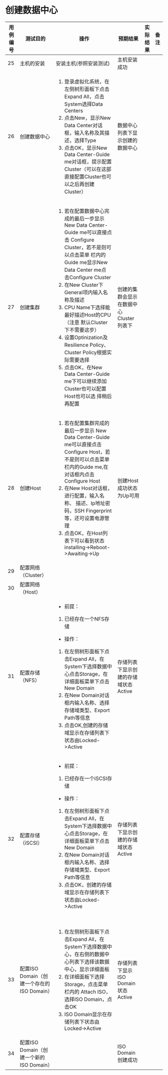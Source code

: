 # 创建数据中心

|  用例编号  |  测试目的  |  操作  |  预期结果  |  实际结果  |  备注  |
|------------|------------|--------|------------|------------|--------|
|25          |主机的安装  |安装主机(参照安装测试)|主机安装成功|            |        |
|26          |创建数据中心|<ol><li>登录虚拟化系统，在左侧树形面板下点击 Expand All，点击System选择Data Centers</li><li>点击New，显示New Data Center对话框，输入名称及其描述，选择Type</li><li>点击OK，显示New Data Center-Guide me对话框，提示配置Cluster（可以在这部直接配置Cluster也可以之后再创建Cluster）</li></ol>|数据中心列表下显示创建的数据中心|            |        |
|27          |创建集群    |<ol><li>若在配置数据中心完成的最后一步显示 New Data Center-Guide me可以直接点击 Configure Cluster，若不是则可以点击菜单 栏内的Guide me显示New Data Center me点 击Configure Cluster</li><li>在New Cluster下General项内输入名称及描述</li><li>CPU Name下选择能最好描述Host的CPU（注意 默认Cluster下不需要这步）</li><li>设置Optinization及Resilience Policy、 Cluster Policy根据实际需要选择</li><li>点击OK，在New Data Center-Guide me下可以继续添加Cluster也可以配置Host也可以选 择稍后再配置</li></ol>|创建的集群会显示在数据中心Cluster列表下|            |        |
|28          |创建Host    |<ol><li>若在配置集群完成的最后一步显示 New Data Center-Guide me可以直接点击Configure Host，若不是则可以点击菜单栏内的Guide me,在对话框内点击Configure Host</li><li>在New Host对话框，进行配置，输入名称、 描述、Ip地址密码，SSH Fingerprint等，还可设置电源管理</li><li>点击OK，在Host列表下可以看到状态 installing-\>Reboot-\>Awaiting-\>Up</li></ol>|创建Host成功状态为Up可用|            |        |
|29          |配置网络（Cluster）|        |            |            |        |
|30          |配置网络（Host）|        |            |            |        |
|31          |配置存储（NFS） |<ul><li>前提：</li></ul><ol><li>已经存在一个NFS存储</li></ol><ul><li>操作：</li></ul><ol><li>在左侧树形面板下点击Expand All，在System下选择数据中心点击Storage，在详细面板菜单下点击New Domain</li><li>在New Domain对话框内输入名称、选择存储域类型、Export Path等信息</li><li>点击OK,创建的存储域显示在存储列表下状态由Locked-\>Active</li></ol>|存储列表下显示创建的存储域状态Active|            |        |
|32          |配置存储（iSCSI）|<ul><li>前提：</li></ul><ol><li>已经存在一个iSCSI存储</li></ol><ul><li>操作：</li></ul><ol><li>在左侧树形面板下点击Expand All，在System下选择数据中心点击Storage，在详细面板菜单下点击New Domain</li><li>在New Domain对话框内输入名称、选择存储域类型、Export Path等信息</li><li>点击OK，创建的存储域显示在存储列表下状态由Locked-\>Active<br/><br/>|存储列表下显示创建的存储域状态Active|            |        |
|33          |配置ISO Domain（创建一个存在的 ISO Domain）|<ol><li>在左侧树形面板下点击Expand All，在System下选择数据中心，在右侧的数据中心列表下选择该数据中心，显示详细面板</li><li>在详细面板下选择Storage，点击菜单栏内的 Attach ISO，选择ISO Domain，点击OK</li><li>ISO Domain显示在存储列表下状态由 Locked-\>Active</li></ol>|存储列表下显示ISO Domain状态Active|            |        |
|34          |配置ISO Domain（创建一个新的ISO Domain）||ISO Domain创建成功|            |        |

